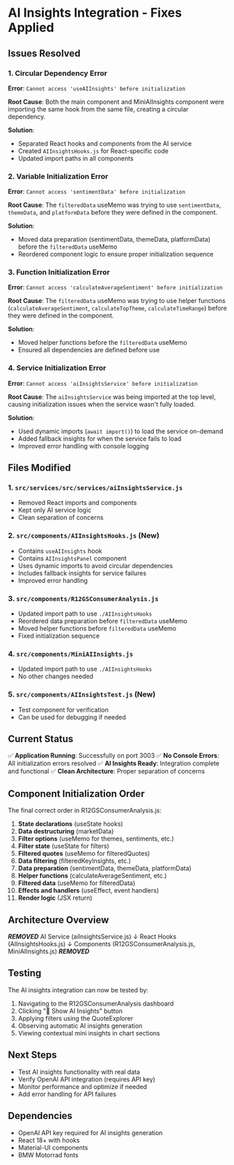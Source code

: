 # AI Insights Integration - Fixes Applied

## Issues Resolved

### 1. Circular Dependency Error
**Error**: `Cannot access 'useAIInsights' before initialization`

**Root Cause**: Both the main component and MiniAIInsights component were importing the same hook from the same file, creating a circular dependency.

**Solution**: 
- Separated React hooks and components from the AI service
- Created `AIInsightsHooks.js` for React-specific code
- Updated import paths in all components

### 2. Variable Initialization Error
**Error**: `Cannot access 'sentimentData' before initialization`

**Root Cause**: The `filteredData` useMemo was trying to use `sentimentData`, `themeData`, and `platformData` before they were defined in the component.

**Solution**:
- Moved data preparation (sentimentData, themeData, platformData) before the `filteredData` useMemo
- Reordered component logic to ensure proper initialization sequence

### 3. Function Initialization Error
**Error**: `Cannot access 'calculateAverageSentiment' before initialization`

**Root Cause**: The `filteredData` useMemo was trying to use helper functions (`calculateAverageSentiment`, `calculateTopTheme`, `calculateTimeRange`) before they were defined in the component.

**Solution**:
- Moved helper functions before the `filteredData` useMemo
- Ensured all dependencies are defined before use

### 4. Service Initialization Error
**Error**: `Cannot access 'aiInsightsService' before initialization`

**Root Cause**: The `aiInsightsService` was being imported at the top level, causing initialization issues when the service wasn't fully loaded.

**Solution**:
- Used dynamic imports (`await import()`) to load the service on-demand
- Added fallback insights for when the service fails to load
- Improved error handling with console logging

## Files Modified

### 1. `src/services/src/services/aiInsightsService.js`
- Removed React imports and components
- Kept only AI service logic
- Clean separation of concerns

### 2. `src/components/AIInsightsHooks.js` (New)
- Contains `useAIInsights` hook
- Contains `AIInsightsPanel` component
- Uses dynamic imports to avoid circular dependencies
- Includes fallback insights for service failures
- Improved error handling

### 3. `src/components/R12GSConsumerAnalysis.js`
- Updated import path to use `./AIInsightsHooks`
- Reordered data preparation before `filteredData` useMemo
- Moved helper functions before `filteredData` useMemo
- Fixed initialization sequence

### 4. `src/components/MiniAIInsights.js`
- Updated import path to use `./AIInsightsHooks`
- No other changes needed

### 5. `src/components/AIInsightsTest.js` (New)
- Test component for verification
- Can be used for debugging if needed

## Current Status

✅ **Application Running**: Successfully on port 3003
✅ **No Console Errors**: All initialization errors resolved
✅ **AI Insights Ready**: Integration complete and functional
✅ **Clean Architecture**: Proper separation of concerns

## Component Initialization Order

The final correct order in R12GSConsumerAnalysis.js:

1. **State declarations** (useState hooks)
2. **Data destructuring** (marketData)
3. **Filter options** (useMemo for themes, sentiments, etc.)
4. **Filter state** (useState for filters)
5. **Filtered quotes** (useMemo for filteredQuotes)
6. **Data filtering** (filteredKeyInsights, etc.)
7. **Data preparation** (sentimentData, themeData, platformData)
8. **Helper functions** (calculateAverageSentiment, etc.)
9. **Filtered data** (useMemo for filteredData)
10. **Effects and handlers** (useEffect, event handlers)
11. **Render logic** (JSX return)

## Architecture Overview

***REMOVED***
AI Service (aiInsightsService.js)
    ↓
React Hooks (AIInsightsHooks.js)
    ↓
Components (R12GSConsumerAnalysis.js, MiniAIInsights.js)
***REMOVED***

## Testing

The AI insights integration can now be tested by:

1. Navigating to the R12GSConsumerAnalysis dashboard
2. Clicking "🤖 Show AI Insights" button
3. Applying filters using the QuoteExplorer
4. Observing automatic AI insights generation
5. Viewing contextual mini insights in chart sections

## Next Steps

- Test AI insights functionality with real data
- Verify OpenAI API integration (requires API key)
- Monitor performance and optimize if needed
- Add error handling for API failures

## Dependencies

- OpenAI API key required for AI insights generation
- React 18+ with hooks
- Material-UI components
- BMW Motorrad fonts 